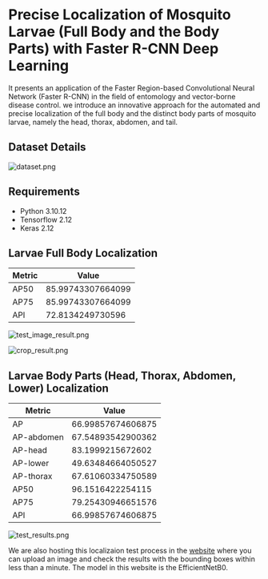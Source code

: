 # Precise Localization of Mosquito Larvae (Full Body and the Body Parts) with Faster R-CNN Deep Learning
It presents an application of the Faster Region-based Convolutional Neural Network (Faster R-CNN) in the field of entomology and vector-borne disease control. we introduce an innovative approach for the automated and precise localization of the full body and the distinct body parts of mosquito larvae, namely the head, thorax, abdomen, and tail.

## Dataset Details

![dataset.png](https://github.com/FarhatBuet14/LarvaeLocalization/blob/main/full_body_localization/images/dataset_details.png)

## Requirements
* Python 3.10.12
* Tensorflow 2.12
* Keras 2.12

## Larvae Full Body Localization

| Metric  | Value             |
|---------|-------------------|
| AP50    | 85.99743307664099 |
| AP75    | 85.99743307664099 |
| APl     | 72.8134249730596  |

![test_image_result.png](https://github.com/FarhatBuet14/LarvaeLocalization/blob/main/full_body_localization/images/test_image_result.png)

![crop_result.png](https://github.com/FarhatBuet14/LarvaeLocalization/blob/main/full_body_localization/images/crop_result.png)

## Larvae Body Parts (Head, Thorax, Abdomen, Lower) Localization

| Metric           | Value             |
|------------------|-------------------|
| AP               | 66.99857674606875 |
| AP-abdomen       | 67.54893542900362 |
| AP-head          | 83.1999215672602  |
| AP-lower         | 49.63484664050527 |
| AP-thorax        | 67.61060334750589 |
| AP50             | 96.1516422254115  |
| AP75             | 79.25430946651576 |
| APl              | 66.99857674606875 |

![test_results.png](https://github.com/FarhatBuet14/LarvaeLocalization/blob/main/body_parts_localization/images/test_results.png)

We are also hosting this localizaion test process in the [website](https://mosquito-localization.web.app/) where you can upload an image and check the results with the bounding boxes within less than a minute. The model in this website is the EfficientNetB0.
